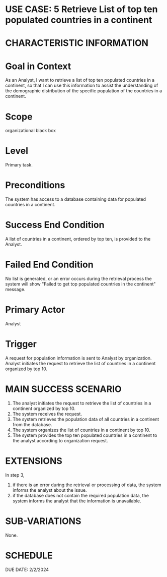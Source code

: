 **USE CASE: 5 Retrieve List of top ten populated countries in a continent**
================================================================================

**CHARACTERISTIC INFORMATION**
=================================

**Goal in Context**
===================

As an Analyst, I want to retrieve a list of top ten populated countries in a continent, so that I can use this information to assist the understanding of the demographic distribution of the specific population of the countries in a continent.

**Scope**
==========
 
organizational black box

**Level**
==========

Primary task.

**Preconditions**
=================

The system has access to a database containing data for populated countries in a continent.

**Success End Condition**
=========================

A list of countries in a continent, ordered by top ten, is provided to the Analyst.

**Failed End Condition**
======================

No list is generated, or an error occurs during the retrieval process the system will show "Failed to get top populated countries in the continent" message.

**Primary Actor**
=================

Analyst 

**Trigger**
============

A request for population information is sent to Analyst by organization. Analyst initiates the request to retrieve the list of countries in a continent organized by top 10.

**MAIN SUCCESS SCENARIO**
==========================

1. The analyst initiates the request to retrieve the list of countries in a continent organized by top 10.
2. The system receives the request.
3. The system retrieves the population data of all countries in a continent from the database.
4. The system organizes the list of countries in a continent by top 10.
5. The system provides the top ten populated countries in a continent to the analyst according to organization request. 

**EXTENSIONS**
================

In step 3, 

1. if there is an error during the retrieval or processing of data, the system informs the analyst about the issue.
2. if the database does not contain the required population data, the system informs the analyst that the information is unavailable.

**SUB-VARIATIONS**
====================

None.

**SCHEDULE**
================

DUE DATE: 2/2/2024

